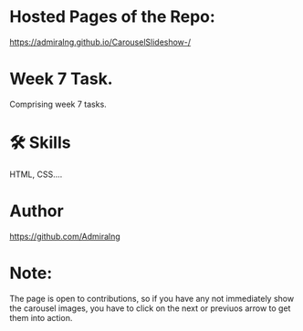 # Hosted Pages of the Repo:
https://admiralng.github.io/CarouselSlideshow-/

# Week 7 Task.
Comprising week 7 tasks.

# 🛠 Skills
HTML, CSS....

# Author
https://github.com/Admiralng

# Note:
The page is open to contributions, so if you have any  not immediately show the carousel images, you have to click on the next or previuos arrow to get them into action.
